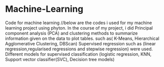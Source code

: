 # Machine-Learning
Code for machine learning
//below are the codes i used for my machine learning project using phyton. 
In the course of my project, i did Principal component analysis (PCA) and clustering methods to summarize information given on the data to plot tables. 
such as( K-Means, Hierarchical Agglomerative Clustering, DBScan)
Supervised regression such as (linear regression,regularised regressions and stepwise regression) were used.
Different models for supervised classification (logistic regression, KNN, Support vector classifier(SVC), Decision tree models)

